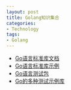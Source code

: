```yaml
---
layout: post
title: Golang知识集合
categories:
- Technology
tags:
- Golang
---
```


* [Go语言标准库文档](https://godoc.ml/)
* [Go语言标准库示例](http://books.studygolang.com/The-Golang-Standard-Library-by-Example/)
* [Go语言测试包](2017-12-05-golang-testing-pkg.md)
* [Go的多种测试示例库](https://github.com/feixiao/testing)
